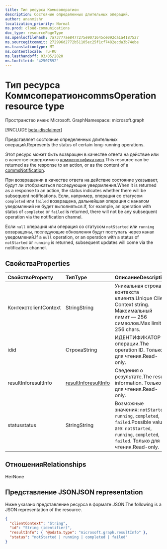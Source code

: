 ```yaml
---
title: Тип ресурса Коммсоператион
description: Состояние определенных длительных операций.
author: ananmishr
localization_priority: Normal
ms.prod: cloud-communications
doc_type: resourcePageType
ms.openlocfilehash: 7a73777ae8477275e9071645ce092ca1a4187527
ms.sourcegitcommit: 272996d2772b51105ec25f1cf7482ecda3b74ebe
ms.translationtype: MT
ms.contentlocale: ru-RU
ms.lasthandoff: 03/05/2020
ms.locfileid: "42507592"
---
```

# <a name="commsoperation-resource-type"></a><span data-ttu-id="5db19-103">Тип ресурса Коммсоператион</span><span class="sxs-lookup"><span data-stu-id="5db19-103">commsOperation resource type</span></span>

<span data-ttu-id="5db19-104">Пространство имен: Microsoft. Graph</span><span class="sxs-lookup"><span data-stu-id="5db19-104">Namespace: microsoft.graph</span></span>

[!INCLUDE [beta-disclaimer](../../includes/beta-disclaimer.md)]

<span data-ttu-id="5db19-105">Представляет состояние определенных длительных операций.</span><span class="sxs-lookup"><span data-stu-id="5db19-105">Represents the status of certain long-running operations.</span></span>

<span data-ttu-id="5db19-106">Этот ресурс может быть возвращен в качестве ответа на действие или в качестве содержимого [коммснотификатион](commsNotification.md).</span><span class="sxs-lookup"><span data-stu-id="5db19-106">This resource can be returned as the response to an action, or as the content of a [commsNotification](commsNotification.md).</span></span>  

<span data-ttu-id="5db19-107">При возвращении в качестве ответа на действие состояние указывает, будут ли отображаться последующие уведомления.</span><span class="sxs-lookup"><span data-stu-id="5db19-107">When it is returned as a response to an action, the status indicates whether there will be subsequent notifications.</span></span> <span data-ttu-id="5db19-108">Если, например, операция со статусом `completed` или `failed` возвращена, дальнейшая операция с каналом уведомлений не будет выполняться.</span><span class="sxs-lookup"><span data-stu-id="5db19-108">If, for example, an operation with status of `completed` or `failed` is returned,  there will not be any subsequent operation via the notification channel.</span></span> 

<span data-ttu-id="5db19-109">Если `null` операция или операция со статусом `notStarted` или `running` возвращены, последующие обновления будут поступать через канал уведомлений.</span><span class="sxs-lookup"><span data-stu-id="5db19-109">If a `null` operation, or an operation with a status of `notStarted` or `running` is returned, subsequent updates will come via the notification channel.</span></span>

## <a name="properties"></a><span data-ttu-id="5db19-110">Свойства</span><span class="sxs-lookup"><span data-stu-id="5db19-110">Properties</span></span>

| <span data-ttu-id="5db19-111">Свойство</span><span class="sxs-lookup"><span data-stu-id="5db19-111">Property</span></span>           | <span data-ttu-id="5db19-112">Тип</span><span class="sxs-lookup"><span data-stu-id="5db19-112">Type</span></span>                        | <span data-ttu-id="5db19-113">Описание</span><span class="sxs-lookup"><span data-stu-id="5db19-113">Description</span></span>                                                                     |
| :----------------- | :-------------------------- | :-------------------------------------------------------------------------------|
| <span data-ttu-id="5db19-114">Контекст</span><span class="sxs-lookup"><span data-stu-id="5db19-114">clientContext</span></span>      | <span data-ttu-id="5db19-115">String</span><span class="sxs-lookup"><span data-stu-id="5db19-115">String</span></span>                      | <span data-ttu-id="5db19-116">Уникальная строка контекста клиента.</span><span class="sxs-lookup"><span data-stu-id="5db19-116">Unique Client Context string.</span></span> <span data-ttu-id="5db19-117">Максимальный лимит — 256 символов.</span><span class="sxs-lookup"><span data-stu-id="5db19-117">Max limit is 256 chars.</span></span>                           |
| <span data-ttu-id="5db19-118">id</span><span class="sxs-lookup"><span data-stu-id="5db19-118">id</span></span>                 | <span data-ttu-id="5db19-119">Строка</span><span class="sxs-lookup"><span data-stu-id="5db19-119">String</span></span>                      | <span data-ttu-id="5db19-120">ИДЕНТИФИКАТОР операции.</span><span class="sxs-lookup"><span data-stu-id="5db19-120">The operation ID.</span></span> <span data-ttu-id="5db19-121">Только для чтения.</span><span class="sxs-lookup"><span data-stu-id="5db19-121">Read-only.</span></span>                                                    |
| <span data-ttu-id="5db19-122">resultInfo</span><span class="sxs-lookup"><span data-stu-id="5db19-122">resultInfo</span></span>         | [<span data-ttu-id="5db19-123">resultInfo</span><span class="sxs-lookup"><span data-stu-id="5db19-123">resultInfo</span></span>](resultinfo.md) | <span data-ttu-id="5db19-124">Сведения о результате.</span><span class="sxs-lookup"><span data-stu-id="5db19-124">The result information.</span></span> <span data-ttu-id="5db19-125">Только для чтения.</span><span class="sxs-lookup"><span data-stu-id="5db19-125">Read-only.</span></span>                                              |
| <span data-ttu-id="5db19-126">status</span><span class="sxs-lookup"><span data-stu-id="5db19-126">status</span></span>             | <span data-ttu-id="5db19-127">String</span><span class="sxs-lookup"><span data-stu-id="5db19-127">String</span></span>                      | <span data-ttu-id="5db19-128">Возможные значения: `notStarted`, `running`, `completed`, `failed`.</span><span class="sxs-lookup"><span data-stu-id="5db19-128">Possible values are: `notStarted`, `running`, `completed`, `failed`.</span></span> <span data-ttu-id="5db19-129">Только для чтения.</span><span class="sxs-lookup"><span data-stu-id="5db19-129">Read-only.</span></span> |

## <a name="relationships"></a><span data-ttu-id="5db19-130">Отношения</span><span class="sxs-lookup"><span data-stu-id="5db19-130">Relationships</span></span>
<span data-ttu-id="5db19-131">Нет</span><span class="sxs-lookup"><span data-stu-id="5db19-131">None</span></span>

## <a name="json-representation"></a><span data-ttu-id="5db19-132">Представление JSON</span><span class="sxs-lookup"><span data-stu-id="5db19-132">JSON representation</span></span>

<span data-ttu-id="5db19-133">Ниже указано представление ресурса в формате JSON.</span><span class="sxs-lookup"><span data-stu-id="5db19-133">The following is a JSON representation of the resource.</span></span>

<!-- {
  "blockType": "resource",
  "optionalProperties": [

  ],
  "@odata.type": "microsoft.graph.commsOperation"
}-->
```json
{
  "clientContext": "String",
  "id": "String (identifier)",
  "resultInfo": { "@odata.type": "microsoft.graph.resultInfo" },
  "status": "notStarted | running | completed | failed"
}
```

<!-- uuid: 8fcb5dbc-d5aa-4681-8e31-b001d5168d79
2015-10-25 14:57:30 UTC -->
<!--
{
  "type": "#page.annotation",
  "description": "commsOperation resource",
  "keywords": "",
  "section": "documentation",
  "tocPath": "",
  "suppressions": []
}
-->
